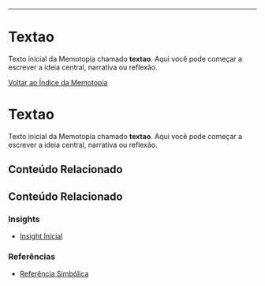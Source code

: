 ---
# Textao

Texto inicial da Memotopia chamado **textao**.
Aqui você pode começar a escrever a ideia central, narrativa ou reflexão.

[Voltar ao Índice da Memotopia](../../INDEX.md)

# Textao

Texto inicial da Memotopia chamado **textao**.
Aqui você pode começar a escrever a ideia central, narrativa ou reflexão.

## Conteúdo Relacionado


## Conteúdo Relacionado

<!-- RELATED_CONTENT_START -->
### Insights
*   [Insight Inicial](./insights/01-primeiro-insight.md)
### Referências
*   [Referência Simbólica](./referencias/ref1.md)
<!-- RELATED_CONTENT_END -->


